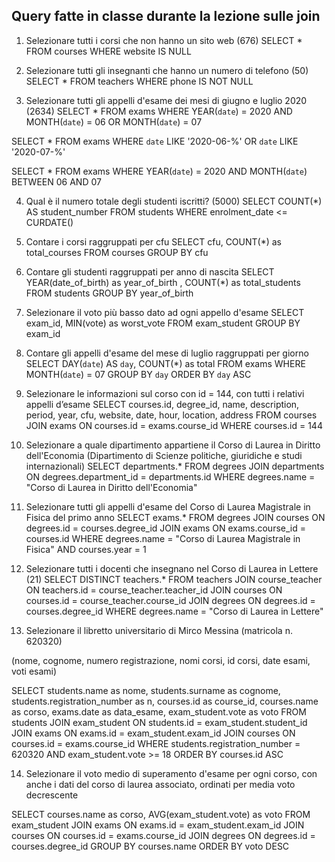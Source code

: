 ## Query fatte in classe durante la lezione sulle join

1. Selezionare tutti i corsi che non hanno un sito web (676)
SELECT *
FROM courses
WHERE website IS NULL


2. Selezionare tutti gli insegnanti che hanno un numero di telefono (50)
SELECT *
FROM teachers
WHERE phone IS NOT NULL


3. Selezionare tutti gli appelli d'esame dei mesi di giugno e luglio 2020 (2634)
SELECT *
FROM exams
WHERE YEAR(`date`) = 2020 AND MONTH(`date`) = 06 OR MONTH(`date`) = 07


SELECT *
FROM exams
WHERE `date` LIKE '2020-06-%' OR `date` LIKE '2020-07-%'


SELECT *
FROM exams
WHERE YEAR(`date`) = 2020 AND MONTH(`date`) BETWEEN 06 AND 07


4. Qual è il numero totale degli studenti iscritti? (5000)
SELECT COUNT(*) AS student_number
FROM students
WHERE enrolment_date <= CURDATE()


5. Contare i corsi raggruppati per cfu
SELECT cfu, COUNT(*) as total_courses
FROM courses
GROUP BY cfu


6. Contare gli studenti raggruppati per anno di nascita
SELECT YEAR(date_of_birth) as year_of_birth , COUNT(*) as total_students
FROM students
GROUP BY year_of_birth


7. Selezionare il voto più basso dato ad ogni appello d'esame
SELECT exam_id, MIN(vote) as worst_vote
FROM exam_student
GROUP BY exam_id


8. Contare gli appelli d'esame del mese di luglio raggruppati per giorno
SELECT DAY(`date`) AS `day`, COUNT(*) as total
FROM exams
WHERE MONTH(`date`) = 07
GROUP BY `day`
ORDER BY `day` ASC


9. Selezionare le informazioni sul corso con id = 144, con tutti i relativi appelli d’esame
SELECT courses.id, degree_id, name, description, period, year, cfu, website, date, hour, location, address
FROM courses
JOIN exams
ON courses.id = exams.course_id
WHERE courses.id = 144


10. Selezionare a quale dipartimento appartiene il Corso di Laurea in Diritto dell'Economia (Dipartimento di Scienze politiche, giuridiche e studi internazionali)
SELECT departments.*
FROM degrees
JOIN departments ON degrees.department_id = departments.id
WHERE degrees.name = "Corso di Laurea in Diritto dell'Economia"


11. Selezionare tutti gli appelli d'esame del Corso di Laurea Magistrale in Fisica del primo anno
SELECT exams.*
FROM degrees
JOIN courses ON degrees.id = courses.degree_id
JOIN exams ON exams.course_id = courses.id
WHERE degrees.name = "Corso di Laurea Magistrale in Fisica" AND courses.year = 1


12. Selezionare tutti i docenti che insegnano nel Corso di Laurea in Lettere (21)
SELECT DISTINCT teachers.*
FROM teachers
JOIN course_teacher ON teachers.id = course_teacher.teacher_id
JOIN courses ON courses.id = course_teacher.course_id
JOIN degrees ON degrees.id = courses.degree_id
WHERE degrees.name = "Corso di Laurea in Lettere"


13. Selezionare il libretto universitario di Mirco Messina (matricola n. 620320)

(nome, cognome, numero registrazione, nomi corsi, id corsi, date esami, voti esami)

SELECT students.name as nome, students.surname as cognome, students.registration_number as n,
courses.id as course_id, courses.name as corso, exams.date as data_esame, exam_student.vote as voto
FROM students
JOIN exam_student ON students.id = exam_student.student_id
JOIN exams ON exams.id = exam_student.exam_id
JOIN courses ON courses.id = exams.course_id
WHERE students.registration_number = 620320 AND  exam_student.vote >= 18
ORDER BY courses.id ASC


14. Selezionare il voto medio di superamento d'esame per ogni corso, con anche i dati del corso di laurea associato, ordinati per media voto decrescente

SELECT courses.name as corso, AVG(exam_student.vote) as voto
FROM exam_student
JOIN exams ON exams.id = exam_student.exam_id
JOIN courses ON courses.id = exams.course_id
JOIN degrees ON degrees.id = courses.degree_id
GROUP BY courses.name
ORDER BY voto DESC